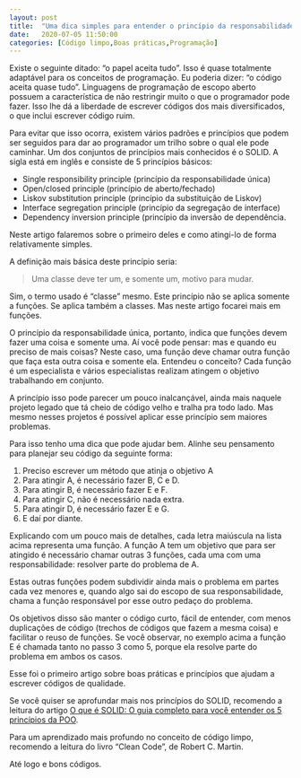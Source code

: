 ```yaml
---
layout: post
title:  "Uma dica simples para entender o princípio da responsabilidade única"
date:   2020-07-05 11:50:00
categories: [Código limpo,Boas práticas,Programação]
---
```


Existe o seguinte ditado: “o papel aceita tudo”. Isso é quase totalmente adaptável para os conceitos de programação. Eu poderia dizer: “o código aceita quase tudo”. Linguagens de programação de escopo aberto possuem a característica de não restringir muito o que o programador pode fazer. Isso lhe dá a liberdade de escrever códigos dos mais diversificados, o que inclui escrever código ruim.

Para evitar que isso ocorra, existem vários padrões e princípios que podem ser seguidos para dar ao programador um trilho sobre o qual ele pode caminhar. Um dos conjuntos de princípios mais conhecidos é o SOLID. A sigla está em inglês e consiste de 5 princípios básicos:
- Single responsibility principle (princípio da responsabilidade única)
- Open/closed principle (princípio de aberto/fechado)
- Liskov substitution principle (princípio da substituição de Liskov)
- Interface segregation principle (princípio da segregação de interface)
- Dependency inversion principle (princípio da inversão de dependência.

Neste artigo falaremos sobre o primeiro deles e como atingi-lo de forma relativamente simples.

<!--more-->

A definição mais básica deste princípio seria:

> Uma classe deve ter um, e somente um, motivo para mudar.

Sim, o termo usado é “classe” mesmo. Este princípio não se aplica somente a funções. Se aplica também a classes. Mas neste artigo focarei mais em funções.

O princípio da responsabilidade única, portanto, indica que funções devem fazer uma coisa e somente uma. Aí você pode pensar: mas e quando eu preciso de mais coisas? Neste caso, uma função deve chamar outra função que faça esta outra coisa e somente ela. Entendeu o conceito? Cada função é um especialista e vários especialistas realizam atingem o objetivo trabalhando em conjunto.

A princípio isso pode parecer um pouco inalcançável, ainda mais naquele projeto legado que tá cheio de código velho e tralha pra todo lado. Mas mesmo nesses projetos é possível aplicar esse princípio sem maiores problemas.

Para isso tenho uma dica que pode ajudar bem.
Alinhe seu pensamento para planejar seu código da seguinte forma:

1. Preciso escrever um método que atinja o objetivo A
2. Para atingir A, é necessário fazer B, C e D.
3. Para atingir B, é necessário fazer E e F.
4. Para atingir C, não é necessário nada extra.
5. Para atingir D, é necessário fazer E e G.
6. E daí por diante.

Explicando com um pouco mais de detalhes, cada letra maiúscula na lista acima representa uma função. A função A tem um objetivo que para ser atingido é necessário chamar outras 3 funções, cada uma com uma responsabilidade: resolver parte do problema de A.

Estas outras funções podem subdividir ainda mais o problema em partes cada vez menores e, quando algo sai do escopo de sua responsabilidade, chama a função responsável por esse outro pedaço do problema.

Os objetivos disso são manter o código curto, fácil de entender, com menos duplicações de código (trechos de códigos que fazem a mesma coisa) e facilitar o reuso de funções. Se você observar, no exemplo acima a função E é chamada tanto no passo 3 como 5, porque ela resolve parte do problema em ambos os casos.

Esse foi o primeiro artigo sobre boas práticas e princípios que ajudam a escrever códigos de qualidade.

Se você quiser se aprofundar mais nos princípios do SOLID, recomendo a leitura do artigo [O que é SOLID: O guia completo para você entender os 5 princípios da POO](https://medium.com/joaorobertopb/o-que-%C3%A9-solid-o-guia-completo-para-voc%C3%AA-entender-os-5-princ%C3%ADpios-da-poo-2b937b3fc530).

Para um aprendizado mais profundo no conceito de código limpo, recomendo a leitura do livro “Clean Code”, de Robert C. Martin.

Até logo e bons códigos.